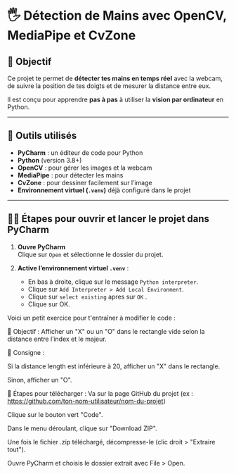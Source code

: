 # 🖐 Détection de Mains avec OpenCV, MediaPipe et CvZone

## 🎯 Objectif

Ce projet te permet de **détecter tes mains en temps réel** avec la webcam, de suivre la position de tes doigts et de mesurer la distance entre eux.

Il est conçu pour apprendre **pas à pas** à utiliser la **vision par ordinateur** en Python.

---

## 🧰 Outils utilisés

- **PyCharm** : un éditeur de code pour Python
- **Python** (version 3.8+)
- **OpenCV** : pour gérer les images et la webcam
- **MediaPipe** : pour détecter les mains
- **CvZone** : pour dessiner facilement sur l’image
- **Environnement virtuel (`.venv`)** déjà configuré dans le projet

---

## 🧑‍🏫 Étapes pour ouvrir et lancer le projet dans PyCharm

1. **Ouvre PyCharm**  
   Clique sur `Open` et sélectionne le dossier du projet.

2. **Active l’environnement virtuel `.venv`** :
   - En bas à droite, clique sur le message `Python interpreter`.
   - Clique sur `Add Interpreter > Add Local Environment`.
   - Clique sur `select existing` apres sur  `OK` .
   - Clique sur OK.


Voici un petit exercice pour t'entraîner à modifier le code :

🧠 Objectif : Afficher un "X" ou un "O" dans le rectangle vide selon la distance entre l’index et le majeur.

📝 Consigne :

Si la distance length est inférieure à 20, afficher un "X" dans le rectangle.

Sinon, afficher un "O".


🔽 Étapes pour télécharger :
Va sur la page GitHub du projet (ex : https://github.com/ton-nom-utilisateur/nom-du-projet)

Clique sur le bouton vert "Code".

Dans le menu déroulant, clique sur "Download ZIP".

Une fois le fichier .zip téléchargé, décompresse-le (clic droit > "Extraire tout").

Ouvre PyCharm et choisis le dossier extrait avec File > Open.
